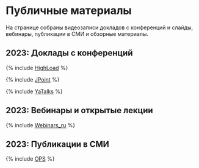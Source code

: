 # Публичные материалы

На странице собраны видеозаписи докладов с конференций и слайды, вебинары, публикации в СМИ и обзорные материалы.  

## 2023: Доклады с конференций

{% include [HighLoad](./_includes/conferences/2023/HighLoad.md) %}

{% include [JPoint](./_includes/conferences/2023/JPoint.md) %}

{% include [YaTalks](./_includes/conferences/2023/YaTalks.md) %}

## 2023: Вебинары и открытые лекции

{% include [Webinars_ru](./_includes/webinars/2023/webinars_ru.md) %}

## 2023: Публикации в СМИ

{% include [OPS](./_includes/publications/2023/osp.md) %}